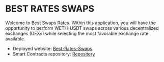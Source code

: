 # BEST RATES SWAPS

Welcome to Best Swaps Rates. Within this application, you will have the opportunity to perform WETH-USDT swaps across various decentralized exchanges (DEXs) while selecting the most favorable exchange rate available.

- Deployed website: [Best-Rates-Swaps](https://best-rates-swaps-ui.vercel.app/).
- Smart Contracts repository: [Repository](https://github.com/JMariadlcs/best-rate-swaps)